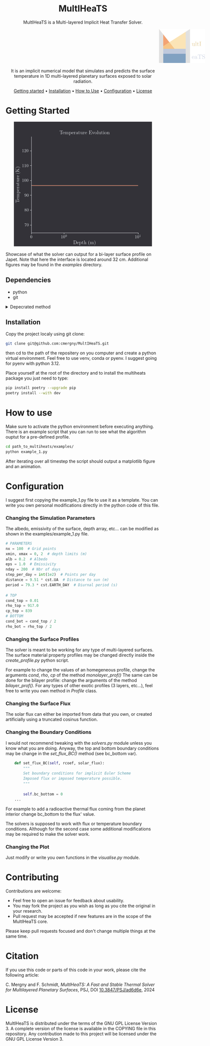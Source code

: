<div align="center">

# MultIHeaTS



MultIHeaTS is a Multi-layered Implicit Heat Transfer Solver. 


<div align="center">
   <img src="mheats_logo.png" width="150" style="margin-left: 500px;" />
</div>
<p>


It is an implicit numerical model that simulates and predicts the surface temperature in 1D multi-layered planetary surfaces exposed to solar radiation.


[Getting started](#getting-started) •
[Installation](#installation) •
[How to Use](#how-to-use) •
[Configuration](#configuration) •
[License](#license)
</div>



# Getting Started


<div align="center">
 <img src="temp_evo.gif" width="450" />
</div>

Showcase of what the solver can output for a bi-layer surface profile on Japet. Note that here the interface is located around 32 cm.
Additional figures may be found in the *examples* directory.



## Dependencies

- python
- git

<details>
  <summary>Depecrated method</summary>

  If you want to use conda env:
  
  You can find conda at https://www.anaconda.com/ although I would suggest installing it directly from the command line.
Make sure conda is installed by tiping:
```bash
conda
```
It should return a help message.
</details>




## Installation

Copy the project localy using git clone:

```bash
git clone git@github.com:cmergny/MultIHeaTS.git
```
then cd to the path of the repositery on you computer and create a python virtual environment. Feel free to use venv, conda or pyenv. I suggest going for pyenv with python 3.12.

Place yourself at the root of the directory and to install the multiheats package you just need to type:
```bash
pip install poetry --upgrade pip
poetry install --with dev
```

# How to use
Make sure to activate the python environment before executing anything.
There is an example script that you can run to see what the algorithm ouptut for a pre-defined profile.

```bash
cd path_to_multiheats/examples/
python example_1.py
```
After iterating over all timestep the script should output a matplotlib figure and an animation.


# Configuration

I suggest first copying the example_1.py file to use it as a template.
You can write you own personal modifications directly in the python code of this file.

### Changing the Simulation Parameters

The albedo, emissivity of the surface, depth array, etc... can be modified as shown in the examples/example_1.py file.

```python
# PARAMETERS
nx = 100  # Grid points
xmin, xmax = 0, 2  # depth limits (m)
alb = 0.2  # Albedo
eps = 1.0  # Emissivity
nday = 200  # Nbr of days
step_per_day = int(1e2)  # Points per day
distance = 9.51 * cst.UA  # Distance to sun (m)
period = 79.3 * cst.EARTH_DAY  # Diurnal period (s)

# TOP
cond_top = 0.01
rho_top = 917.0
cp_top = 839
# BOTTOM
cond_bot = cond_top / 2
rho_bot = rho_top / 2
```

### Changing the Surface Profiles

The solver is meant to be working for any type of multi-layered surfaces.
The surface material property profiles may be changed directly inside the *create_profile.py* python script.

For example to change the values of an homegeneous profile, change the arguments *cond*, *rho*, *cp* of the method *monolayer_prof()*
The same can be done for the bilayer profile: change the arguments of the method *bilayer_prof()*.
For any types of other exotic profiles (3 layers, etc...), feel free to write you own method in *Profile* class.

### Changing the Surface Flux

The solar flux can either be imported from data that you own, or created artificially using a truncated cosinus function. 

### Changing the Boundary Conditions

I would not recommend tweaking with the *solvers.py* module unless you know what you are doing. Anyway, the top and bottom boundary conditions may be change in the *set_flux_BC()* method (see bc_bottom var).

```python
    def set_flux_BC(self, rcoef, solar_flux):
        """
        Set boundary conditions for implicit Euler Scheme
        Imposed flux or imposed temperature possible.
        """

        self.bc_bottom = 0
    ...
```
For example to add a radioactive thermal flux coming from the planet interior change bc_bottom to the flux' value.

The solvers is supposed to work with flux or temperature boundary conditions. Although for the second case some additional modifications may be required to make the solver work.

### Changing the Plot

Just modify or write you own functions in the *visualise.py* module.

# Contributing

Contributions are welcome:

- Feel free to open an issue for feedback about usability.
- You may fork the project as you wish as long as you cite the original in your research.
- Pull request may be accepted if new features are in the scope of the MultIHeaTS core.

Please keep pull requests focused and don't change multiple things at the same
time.

# Citation

If you use this code or parts of this code in your work, please cite the following article:

C. Mergny and F. Schmidt, *MultIHeaTS: A Fast and Stable Thermal Solver for Multilayered Planetary Surfaces*, PSJ, DOI [10.3847/PSJ/ad6d6e](https://iopscience.iop.org/article/10.3847/PSJ/ad6d6e), 2024

# License

MultIHeaTS is distributed under the terms of the GNU GPL License Version 3. A complete version of the license is available in the COPYING file in this repository. Any contribution made to this project will be licensed under the GNU GPL License Version 3.
